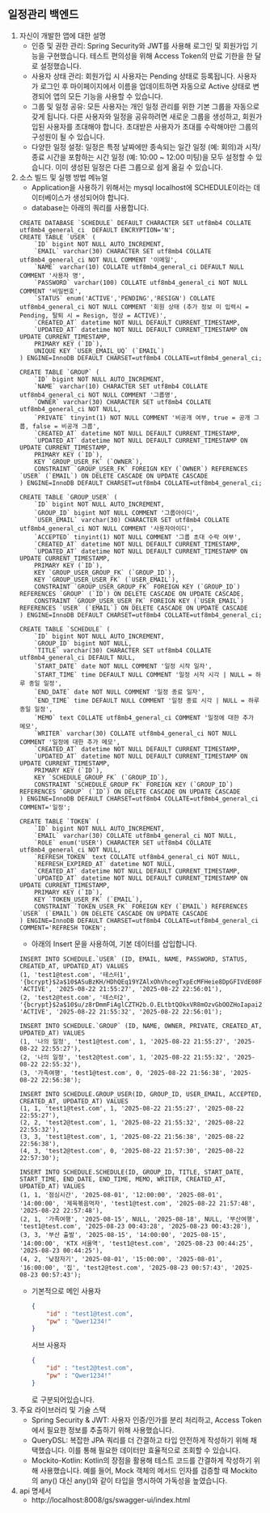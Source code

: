 ## 일정관리 백엔드

1. 자신이 개발한 앱에 대한 설명
   - 인증 및 권한 관리: Spring Security와 JWT를 사용해 로그인 및 회원가입 기능을 구현했습니다. 테스트 편의성을 위해 Access Token의 만료 기한을 한 달로 설정했습니다.
   - 사용자 상태 관리: 회원가입 시 사용자는 Pending 상태로 등록됩니다. 사용자가 로그인 후 마이페이지에서 이름을 업데이트하면 자동으로 Active 상태로 변경되어 앱의 모든 기능을 사용할 수 있습니다.
   - 그룹 및 일정 공유: 모든 사용자는 개인 일정 관리를 위한 기본 그룹을 자동으로 갖게 됩니다. 다른 사용자와 일정을 공유하려면 새로운 그룹을 생성하고, 회원가입된 사용자를 초대해야 합니다. 초대받은 사용자가 초대를 수락해야만 그룹의 구성원이 될 수 있습니다.
   - 다양한 일정 설정: 일정은 특정 날짜에만 종속되는 일간 일정 (예: 회의)과 시작/종료 시간을 포함하는 시간 일정 (예: 10:00 ~ 12:00 미팅)을 모두 설정할 수 있습니다. 이미 생성된 일정은 다른 그룹으로 쉽게 옮길 수 있습니다.
2. 소스 빌드 및 실행 방법 메뉴얼
   - Application을 사용하기 위해서는 mysql localhost에 SCHEDULE이라는 데이터베이스가 생성되어야 합니다.
   - database는 아래의 쿼리를 사용합니다.
    ```mysql
    CREATE DATABASE `SCHEDULE` DEFAULT CHARACTER SET utf8mb4 COLLATE utf8mb4_general_ci  DEFAULT ENCRYPTION='N';
    CREATE TABLE `USER` (
        `ID` bigint NOT NULL AUTO_INCREMENT,
        `EMAIL` varchar(30) CHARACTER SET utf8mb4 COLLATE utf8mb4_general_ci NOT NULL COMMENT '이메일',
        `NAME` varchar(10) COLLATE utf8mb4_general_ci DEFAULT NULL COMMENT '사용자 명',
        `PASSWORD` varchar(100) COLLATE utf8mb4_general_ci NOT NULL COMMENT '비밀번호',
        `STATUS` enum('ACTIVE','PENDING','RESIGN') COLLATE utf8mb4_general_ci NOT NULL COMMENT '회원 상태 (추가 정보 미 입력시 = Pending, 탈퇴 시 = Resign, 정상 = ACTIVE)',
        `CREATED_AT` datetime NOT NULL DEFAULT CURRENT_TIMESTAMP,
        `UPDATED_AT` datetime NOT NULL DEFAULT CURRENT_TIMESTAMP ON UPDATE CURRENT_TIMESTAMP,
        PRIMARY KEY (`ID`),
        UNIQUE KEY `USER_EMAIL_UQ` (`EMAIL`)
    ) ENGINE=InnoDB DEFAULT CHARSET=utf8mb4 COLLATE=utf8mb4_general_ci;
       
    CREATE TABLE `GROUP` (
        `ID` bigint NOT NULL AUTO_INCREMENT,
        `NAME` varchar(10) CHARACTER SET utf8mb4 COLLATE utf8mb4_general_ci NOT NULL COMMENT '그룹명',
        `OWNER` varchar(30) CHARACTER SET utf8mb4 COLLATE utf8mb4_general_ci NOT NULL,
        `PRIVATE` tinyint(1) NOT NULL COMMENT '비공개 여부, true = 공개 그룹, false = 비공개 그룹',
        `CREATED_AT` datetime NOT NULL DEFAULT CURRENT_TIMESTAMP,
        `UPDATED_AT` datetime NOT NULL DEFAULT CURRENT_TIMESTAMP ON UPDATE CURRENT_TIMESTAMP,
        PRIMARY KEY (`ID`),
        KEY `GROUP_USER_FK` (`OWNER`),
        CONSTRAINT `GROUP_USER_FK` FOREIGN KEY (`OWNER`) REFERENCES `USER` (`EMAIL`) ON DELETE CASCADE ON UPDATE CASCADE
    ) ENGINE=InnoDB DEFAULT CHARSET=utf8mb4 COLLATE=utf8mb4_general_ci;
        
    CREATE TABLE `GROUP_USER` (
        `ID` bigint NOT NULL AUTO_INCREMENT,
        `GROUP_ID` bigint NOT NULL COMMENT '그룹아이디',
        `USER_EMAIL` varchar(30) CHARACTER SET utf8mb4 COLLATE utf8mb4_general_ci NOT NULL COMMENT '사용자아이디',
        `ACCEPTED` tinyint(1) NOT NULL COMMENT '그룹 초대 수락 여부',
        `CREATED_AT` datetime NOT NULL DEFAULT CURRENT_TIMESTAMP,
        `UPDATED_AT` datetime NOT NULL DEFAULT CURRENT_TIMESTAMP ON UPDATE CURRENT_TIMESTAMP,
        PRIMARY KEY (`ID`),
        KEY `GROUP_USER_GROUP_FK` (`GROUP_ID`),
        KEY `GROUP_USER_USER_FK` (`USER_EMAIL`),
        CONSTRAINT `GROUP_USER_GROUP_FK` FOREIGN KEY (`GROUP_ID`) REFERENCES `GROUP` (`ID`) ON DELETE CASCADE ON UPDATE CASCADE,
        CONSTRAINT `GROUP_USER_USER_FK` FOREIGN KEY (`USER_EMAIL`) REFERENCES `USER` (`EMAIL`) ON DELETE CASCADE ON UPDATE CASCADE
    ) ENGINE=InnoDB DEFAULT CHARSET=utf8mb4 COLLATE=utf8mb4_general_ci;
        
    CREATE TABLE `SCHEDULE` (
        `ID` bigint NOT NULL AUTO_INCREMENT,
        `GROUP_ID` bigint NOT NULL,
        `TITLE` varchar(30) CHARACTER SET utf8mb4 COLLATE utf8mb4_general_ci DEFAULT NULL,
        `START_DATE` date NOT NULL COMMENT '일정 시작 일자',
        `START_TIME` time DEFAULT NULL COMMENT '일정 시작 시각 | NULL = 하루 종일 일정',
        `END_DATE` date NOT NULL COMMENT '일정 종료 일자',
        `END_TIME` time DEFAULT NULL COMMENT '일정 종료 시각 | NULL = 하루 종일 일정',
        `MEMO` text COLLATE utf8mb4_general_ci COMMENT '일정에 대한 추가 메모',
        `WRITER` varchar(30) COLLATE utf8mb4_general_ci NOT NULL COMMENT '일정에 대한 추가 메모',
        `CREATED_AT` datetime NOT NULL DEFAULT CURRENT_TIMESTAMP,
        `UPDATED_AT` datetime NOT NULL DEFAULT CURRENT_TIMESTAMP ON UPDATE CURRENT_TIMESTAMP,
        PRIMARY KEY (`ID`),
        KEY `SCHEDULE_GROUP_FK` (`GROUP_ID`),
        CONSTRAINT `SCHEDULE_GROUP_FK` FOREIGN KEY (`GROUP_ID`) REFERENCES `GROUP` (`ID`) ON DELETE CASCADE ON UPDATE CASCADE
    ) ENGINE=InnoDB DEFAULT CHARSET=utf8mb4 COLLATE=utf8mb4_general_ci COMMENT='일정';
        
    CREATE TABLE `TOKEN` (
        `ID` bigint NOT NULL AUTO_INCREMENT,
        `EMAIL` varchar(30) COLLATE utf8mb4_general_ci NOT NULL,
        `ROLE` enum('USER') CHARACTER SET utf8mb4 COLLATE utf8mb4_general_ci NOT NULL,
        `REFRESH_TOKEN` text COLLATE utf8mb4_general_ci NOT NULL,
        `REFRESH_EXPIRED_AT` datetime NOT NULL,
        `CREATED_AT` datetime NOT NULL DEFAULT CURRENT_TIMESTAMP,
        `UPDATED_AT` datetime NOT NULL DEFAULT CURRENT_TIMESTAMP ON UPDATE CURRENT_TIMESTAMP,
        PRIMARY KEY (`ID`),
        KEY `TOKEN_USER_FK` (`EMAIL`),
        CONSTRAINT `TOKEN_USER_FK` FOREIGN KEY (`EMAIL`) REFERENCES `USER` (`EMAIL`) ON DELETE CASCADE ON UPDATE CASCADE
    ) ENGINE=InnoDB DEFAULT CHARSET=utf8mb4 COLLATE=utf8mb4_general_ci COMMENT='REFRESH TOKEN';

    ```
    - 아래의 Insert 문을 사용하여, 기본 데이터를 삽입합니다.
    ```mysql
   INSERT INTO SCHEDULE.`USER` (ID, EMAIL, NAME, PASSWORD, STATUS, CREATED_AT, UPDATED_AT) VALUES
   (1, 'test1@test.com', '테스터1', '{bcrypt}$2a$10$ASuBzKH/HDhQEq19YZAlxOhVhcegTxpEcMFHeie8DpGFIVdE08FQe', 'ACTIVE', '2025-08-22 21:55:27', '2025-08-22 22:56:01'),
   (2, 'test2@test.com', '테스터2', '{bcrypt}$2a$10$u/z8rDmmFiAglCZTH2b.O.ELtbtQOkxVR8mOzvGbOOZHoIapai27G', 'ACTIVE', '2025-08-22 21:55:32', '2025-08-22 22:56:01');
    
   INSERT INTO SCHEDULE.`GROUP` (ID, NAME, OWNER, PRIVATE, CREATED_AT, UPDATED_AT) VALUES
   (1, '나의 일정', 'test1@test.com', 1, '2025-08-22 21:55:27', '2025-08-22 22:55:27'),
   (2, '나의 일정', 'test2@test.com', 1, '2025-08-22 21:55:32', '2025-08-22 22:55:32'),
   (3, '가족여행', 'test1@test.com', 0, '2025-08-22 21:56:38', '2025-08-22 22:56:38');
   
   INSERT INTO SCHEDULE.GROUP_USER(ID, GROUP_ID, USER_EMAIL, ACCEPTED, CREATED_AT, UPDATED_AT) VALUES
   (1, 1, 'test1@test.com', 1, '2025-08-22 21:55:27', '2025-08-22 22:55:27'),
   (2, 2, 'test2@test.com', 1, '2025-08-22 21:55:32', '2025-08-22 22:55:32'),
   (3, 3, 'test1@test.com', 1, '2025-08-22 21:56:38', '2025-08-22 22:56:38'),
   (4, 3, 'test2@test.com', 0, '2025-08-22 21:57:30', '2025-08-22 22:57:30');
   
   INSERT INTO SCHEDULE.SCHEDULE(ID, GROUP_ID, TITLE, START_DATE, START_TIME, END_DATE, END_TIME, MEMO, WRITER, CREATED_AT, UPDATED_AT) VALUES
   (1, 1, '점심시간', '2025-08-01', '12:00:00', '2025-08-01', '14:00:00', '제육볶음먹자', 'test1@test.com', '2025-08-22 21:57:48', '2025-08-22 22:57:48'),
   (2, 1, '가족여행', '2025-08-15', NULL, '2025-08-18', NULL, '부산여행', 'test1@test.com', '2025-08-23 00:43:28', '2025-08-23 00:43:28'),
   (3, 3, '부산 출발', '2025-08-15', '14:00:00', '2025-08-15', '14:00:00', 'KTX 서울역', 'test1@test.com', '2025-08-23 00:44:25', '2025-08-23 00:44:25'),
   (4, 2, '낮잠자기', '2025-08-01', '15:00:00', '2025-08-01', '16:00:00', '집', 'test2@test.com', '2025-08-23 00:57:43', '2025-08-23 00:57:43');
    ```
    - 기본적으로 메인 사용자
      ```json
      {
          "id" : "test1@test.com",
          "pw" : "Qwer1234!"
      }
      ```
      서브 사용자
      ```json
      {
          "id" : "test2@test.com",
          "pw" : "Qwer1234!"
      }
      ```
      로 구분되어있습니다.
3. 주요 라이브러리 및 기술 스택
   - Spring Security & JWT: 사용자 인증/인가를 분리 처리하고, Access Token에서 필요한 정보를 추출하기 위해 사용했습니다.
   - QueryDSL: 복잡한 JPA 쿼리를 더 간결하고 타입 안전하게 작성하기 위해 채택했습니다. 이를 통해 필요한 데이터만 효율적으로 조회할 수 있습니다.
   - Mockito-Kotlin: Kotlin의 장점을 활용해 테스트 코드를 간결하게 작성하기 위해 사용했습니다. 예를 들어, Mock 객체의 메서드 인자를 검증할 때 Mockito의 any() 대신 any<SomeClass>()와 같이 타입을 명시하여 가독성을 높였습니다.
4. api 명세서
   - http://localhost:8008/gs/swagger-ui/index.html
